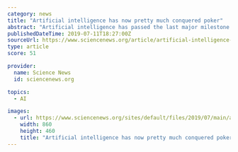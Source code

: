 ```yaml
---
category: news
title: "Artificial intelligence has now pretty much conquered poker"
abstract: "Artificial intelligence has passed the last major milestone in mastering poker: six-player no-limit Texas Hold’em. Games like poker, with hidden cards and players who bluff, present a greater challenge to AI than games where every player can see the ..."
publishedDateTime: 2019-07-11T18:27:00Z
sourceUrl: https://www.sciencenews.org/article/artificial-intelligence-has-now-pretty-much-conquered-poker?mode=blog&context=2789
type: article
score: 51

provider:
  name: Science News
  id: sciencenews.org

topics:
  - AI

images:
  - url: https://www.sciencenews.org/sites/default/files/2019/07/main/articles/071019_MT_poker-ai_feat.jpg
    width: 860
    height: 460
    title: "Artificial intelligence has now pretty much conquered poker"
---
```

